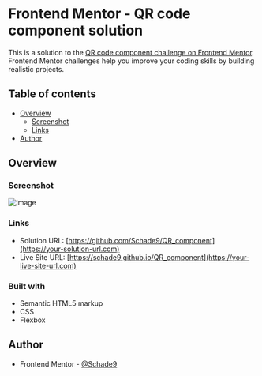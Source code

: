 # Frontend Mentor - QR code component solution

This is a solution to the [QR code component challenge on Frontend Mentor](https://www.frontendmentor.io/challenges/qr-code-component-iux_sIO_H). Frontend Mentor challenges help you improve your coding skills by building realistic projects. 

## Table of contents

- [Overview](#overview)
  - [Screenshot](#screenshot)
  - [Links](#links)
- [Author](#author)

## Overview

### Screenshot
![image](https://user-images.githubusercontent.com/51287876/221828928-80422217-da00-45b2-864b-2331e813fe83.png)

### Links

- Solution URL: [https://github.com/Schade9/QR_component](https://your-solution-url.com)
- Live Site URL: [https://schade9.github.io/QR_component](https://your-live-site-url.com)

### Built with

- Semantic HTML5 markup
- CSS
- Flexbox

## Author

- Frontend Mentor - [@Schade9](https://www.frontendmentor.io/profile/Schade9)


